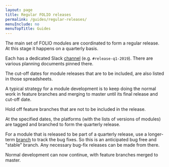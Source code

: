 ```yaml
---
layout: page
title: Regular FOLIO releases
permalink: /guides/regular-releases/
menuInclude: no
menuTopTitle: Guides
---
```


The main set of FOLIO modules are coordinated to form a regular release.
At this stage it happens on a quarterly basis.

Each has a dedicated Slack [channel](/guidelines/which-forum/#slack)
(e.g. `#release-q1-2019`). There are various planning documents pinned there.

The cut-off dates for module releases that are to be included, are also listed in those spreadsheets.

A typical strategy for a module development is to keep doing the normal work in feature branches and merging to master until its final release and cut-off date.

Hold off feature branches that are not to be included in the release.

At the specified dates, the platforms (with the lists of versions of modules) are tagged and branched to form the quarterly release.

For a module that is released to be part of a quarterly release, use a longer-term [branch](/guidelines/release-procedures/#bug-fix-releases) to track the bug fixes.
So this is an anticipated bug free and "stable" branch.
Any necessary bug-fix releases can be made from there.

Normal development can now continue, with feature branches merged to master.

